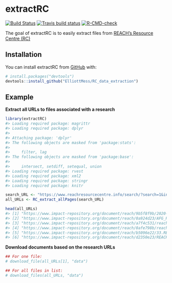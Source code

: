 
# extractRC

<!-- badges: start -->

[![Build
Status](https://travis-ci.com/ElliottMess/RC_data_extraction.svg?branch=main)](https://travis-ci.com/ElliottMess/RC_data_extraction)
[![Travis build
status](https://travis-ci.com/ElliottMess/RC_data_extraction.svg?branch=main)](https://travis-ci.com/ElliottMess/RC_data_extraction)
[![R-CMD-check](https://github.com/ElliottMess/RC_data_extraction/workflows/R-CMD-check/badge.svg)](https://github.com/ElliottMess/RC_data_extraction/actions)
<!-- badges: end -->

The goal of extractRC is to easily extract files from [REACH’s Resource
Centre (RC)](https://www.reachresourcecentre.info/)

## Installation

You can install extractRC from [GitHub](https://github.com/) with:

``` r
# install.packages("devtools")
devtools::install_github("ElliottMess/RC_data_extraction")
```

## Example

**Extract all URLs to files associated with a research**

``` r
library(extractRC)
#> Loading required package: magrittr
#> Loading required package: dplyr
#> 
#> Attaching package: 'dplyr'
#> The following objects are masked from 'package:stats':
#> 
#>     filter, lag
#> The following objects are masked from 'package:base':
#> 
#>     intersect, setdiff, setequal, union
#> Loading required package: rvest
#> Loading required package: xml2
#> Loading required package: stringr
#> Loading required package: knitr

search_URL <- "https://www.reachresourcecentre.info/search/?search=1&initiative%5B%5D=reach&ptype%5B%5D=dataset-database&dates=&keywords=JMMI"
all_URLs <- RC_extract_allPages(search_URL)

head(all_URLs)
#> [1] "https://www.impact-repository.org/document/reach/9b5f8f9b/2020-12_ETH_JMMI_dataset_tosubmit.xlsx"                                                
#> [2] "https://www.impact-repository.org/document/reach/0a924d23/AFG_REACH_CVWG_JMMI_November2020-1.xlsx"                                               
#> [3] "https://www.impact-repository.org/document/reach/a7f4c531/reach_lby_dataset_joint_market_monitoring_initiative_jmmi_November_2020.xlsx"          
#> [4] "https://www.impact-repository.org/document/reach/0afe798b/reach_ssd_dataset_joint_market_monitoring_initiative_jmmi_November_2020.finalxlsx.xlsx"
#> [5] "https://www.impact-repository.org/document/reach/b5096e22/33.REACH_YEM_Dataset_Joint-Market-Monitoring-Initiative-JMMI_November2020.xlsx"        
#> [6] "https://www.impact-repository.org/document/reach/d2350e23/REACH_ETH_JMMI_Dataset_Nov2020.xlsx"
```

**Download documents based on the research URLs**

``` r
## For one file:
# download_file(all_URLs[1], "data")

## For all files in list:
# download_files(all_URLs, "data")
```
